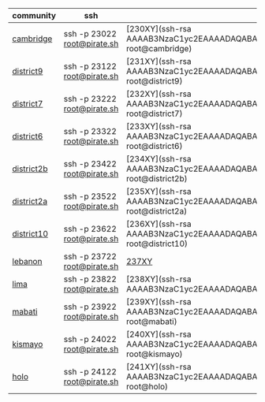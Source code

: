 community|ssh|key
---|---|---
[cambridge](http://pirate.ole.org:23084/apps/_design/bell/MyApp/index.html)|ssh -p 23022 root@pirate.sh|[230XY](ssh-rsa AAAAB3NzaC1yc2EAAAADAQABAAABAQDGu7TNqqo79FtY88596GDVQVca9ZsTPSMB5tMB1k1jJLRmJLZnKlF/sdsBM8pIbzNCEstpykJcJqWx6FykM5xR9+nIHm9qGbIVwvic87F5r7mkSWjCEbHCaBEXDodhdHZCAavXDaOKDj+Cd55cbVzhfXqwxRyPlc2Yc/V3cArcJDZLruMFNnYoFJOW7mLPoqn8/9ev1gXE7Moj9y4yLS+8ZKoQ2jJ/5HgmOQJiJw4m4NkU1pAfktoP1O1qOGUxlkoodoZhZ08udYexPaMMpMQDl1PYU2DCqpaBBcs9lWyY4JShAOsFF8v//EUp7kIqt4hSWFl10mImKsdb2WkRKooL root@cambridge)
[district9](http://pirate.ole.org:23184/apps/_design/bell/MyApp/index.html)|ssh -p 23122 root@pirate.sh|[231XY](ssh-rsa AAAAB3NzaC1yc2EAAAADAQABAAABAQCsLfcCswUjxBLFZnuTpfkeqVp1dH+fsliDBOtxByTY2/xflPy+Upy9XCUUyz7pWZl8PVMfO2m+4CocqT3RCBFe9rLpJ91KHu6fbq/scha8xXZehO8AHNoqHC2tNhELlq+YrHAqzlGBcrbeeoCJ8yByZgmdbh3G1NGRSGFX8UoCBrFGLnIegOvBLYphDlor+Gzf2PzUwuK2Q1voK3eY3C8gqfln4kZJIyKO9DZ5Hh+AZRtWUPLCZIm7VnCDrfw9VzBECP0G/67HXROrHWeLp8Z37gtJYT6VspNd+t0dMXWPsDAdOyefUzBOMzIqiSxeq9qUUbYNL8zm+6q9Qdx1a1gR root@district9)
[district7](http://pirate.ole.org:23284/apps/_design/bell/MyApp/index.html)|ssh -p 23222 root@pirate.sh|[232XY](ssh-rsa AAAAB3NzaC1yc2EAAAADAQABAAABAQC11DKh9SqJfzUVoPtmw2O/V+v7nJQR0WpZruSYmFjCOntnZFzE7FhF+LlGG29Vq2k6zuzL50u32YwX+z85jMoeAleCjEa5yhEeef5wZj7bFtexVG76Iktx3HLfmjSwnoQlSC25l4/jn4Z118/5Fb9+1sTPbbNjX70aFIW3KZNHED70ukUTVvvbdvqHVyEcohcAhKX6BnaPpwFPaEvRFY6z5+4SCxeC9F6SYvbAhXzdA7nQWyMfNseaj4ROHAEvgsCKH8V2ZvWOH2PCQ7/l0QUviNdB0jiwxPwNcZueKqovstcq4kSCqdBnsRpcZwnx5Itkp4lCb5O9z8LCkhEPireB root@district7)
[district6](http://pirate.ole.org:23384/apps/_design/bell/MyApp/index.html)|ssh -p 23322 root@pirate.sh|[233XY](ssh-rsa AAAAB3NzaC1yc2EAAAADAQABAAABAQC0gqBOp6HL6G1eX+MoAK+/+wZTJkEdmegN/+eet21EhiafV1igTdLwRCzqPJzeeDQDjP0jXmNdKscH7IEgcqmfAzmvR2Qr51R8EkpBgaAxB1PN7ZMNhOETb9srx2gr/B3ZqbjJ7/jQ0hvcxPNOYBCA+b/wdsKRCsLb3FgQmomq3MQfx+ppyXKRXGnOpjlH51i86Y5O36Uv9gnzrCpD4HuJp3oPiyTXCioOrC+uI7i8LhXEQ5SkjuoWeGzROweB6WTii6UQJOS+u/UrfxdYBm9SqCeD7F3Pfq3FQIeiaEplknwyUMxIJ5wB8EUPcTGDSScR2xb6NF8Cv9zBkZjVwxM9 root@district6)
[district2b](http://pirate.ole.org:23484/apps/_design/bell/MyApp/index.html)|ssh -p 23422 root@pirate.sh|[234XY](ssh-rsa AAAAB3NzaC1yc2EAAAADAQABAAABAQDQ090zhP/IjVWxCA3ojzKu8BBjA47fn69LmFONk4UR8kT1bBHI+3jS8wStx49Mj+OaeWCbkWjdCwbpj1pYR7TOQwORkmjoDBtasokCaypMrZS5uCPrreDWGQSLxdnxN4T9ZdHwFeWe/DtXzcXXVH1ePDH+6Qh+5OL1repbA4nGIxJ0HYB9LB8H6Eg5shHD9euyeGlG80y1ZOdNVZNkO8JFN+qJMqYwgHqegByl4KYMYTOmd3+XIwzY6OTwa+2AdoLqkcHdur8lbL3hhCHk1TcOiTgIL7MYzLGcFW3GNHqlaFzMkkKQHtNsiCs+2SzxfjfBa8C4OIcJFmqwkpI7tfDF root@district2b)
[district2a](http://pirate.ole.org:23584/apps/_design/bell/MyApp/index.html)|ssh -p 23522 root@pirate.sh|[235XY](ssh-rsa AAAAB3NzaC1yc2EAAAADAQABAAABAQCm0rybnF5yosNMpvV62W9t0ghEm6VvH18vqkwM4pYdt/RF036+GDpXX2WT9vnjCwEbCvktH2QYou9DI/sG/lyZmwgrqjh5qsn0TYnHChWksu7dpcHEVJ1reBPIcCFDTlhjRCXxhwSjqPm7m3e7SAGAcS7KuCfB+iM/xYs6tyDtJG+aZhR7Q6svhgENw4g8DdFhgS1rKJM5pKdQ9p7HgD/3Vbe7ZSL2fpZ7N36lEeE1Ijk1DOMisa6YEs7izrlkivN8mynmveAbH0TaWZjfqgZiDdewjQ9VdaWShIBViLlfBKBOaq/DGxvVaU6j03WdKHOM0vABMhND/d0F/clPdVxL root@district2a)
[district10](http://pirate.ole.org:23684/apps/_design/bell/MyApp/index.html)|ssh -p 23622 root@pirate.sh|[236XY](ssh-rsa AAAAB3NzaC1yc2EAAAADAQABAAABAQDMSKzvrcrL3k43WmuUH4ESbGmxVlokdXvFMokxwa3ixrEIBG2EDnXCNuPevG5FmVFchBudPtU9nKMDihKMU4SWsdgBYwYYI0fT9eSSDQ63tjPT9ewpVEOQSuK7b9xuFoC7rvmSFurS8x81TWoYIN6XQlDifj7aQ4SVcjwsU2OpgerDjByIZaQYQW0wg5jF2R2SYhh9+ns7YJ9P+2k8HV6hJDibTkFMNgs9yXQuwOUKpDSFDhXlGBkZHHDxEexkOwDMpvbYcFYw09aGMcI/M1g0TVk50K1Mhrf3v44OJrFdSQLRRCt2whg6XbQ6/MWPOyIegGfTVbnDD7axfxyUyk09 root@district10)
[lebanon](http://pirate.ole.org:23784/apps/_design/bell/MyApp/index.html)|ssh -p 23722 root@pirate.sh|[237XY](placeholder)
[lima](http://pirate.ole.org:23884/apps/_design/bell/MyApp/index.html)|ssh -p 23822 root@pirate.sh|[238XY](ssh-rsa AAAAB3NzaC1yc2EAAAADAQABAAABAQCvjxJV5hOjjNq2Xg8PURWrzG3sb8QDPBqo9K+xaLPkRK/jbB5NSRzm17Im6RNd/TGH8WK3aJb43qcUHPBafvAYyLA44BTTS7RPCbFcvQ+O+scojK+HZHyo3h5LtAHVcyo8GJ80JuCirPI6Z/1lJdmtui1PAp6iLbiXM1+N7a2fsM9hE5ta7OD8YhvKPImnPz3U9P6DJCil9nIfcu6j6ZqLu2QM7nuG+9knvVOWwB7ES/AH36ffpPx0t57A9hrJwXpVbV/KdTivjGYvaueeT+dwVg7Lu2wrdCm/npWrVupFxFP5PGlLVB1S92ifF6/yP/jS/Ap6CZybndltPzyfmJTf root@lima)
[mabati](http://pirate.ole.org:23984/apps/_design/bell/MyApp/index.html)|ssh -p 23922 root@pirate.sh|[239XY](ssh-rsa AAAAB3NzaC1yc2EAAAADAQABAAABAQDUfrvsJEJ4tZtHuB3pyJxWA8SJPKkjtYFnryNVAzpYcT3RXyWJ36yAaTT09r9l/AFtCkQLivXVmUtm2WpFJ49/1hkTnFn+LfrjR+1dzTbquhFA+nYNHAK4tPVMN9wk0YVNoLWFKMvv+BNjW3WyNBL8Xs0IYFxWkpMkPRZVWpb2R7Jcp8sm20FUz+7c2JhGpeAx/m1h9C6olALzfpj8CQJVNorke9sKGZyOqIPpEyukQfdlW4U0F38IKPszaedh/lqPTanTmECWMV/GrTJbr2KcXcYi3HE+Yw5WUe6AWKRGJsZ6Si1DkwS1BGS7ZrOOX76Tr1X5r7BV24H9EHgblqMn root@mabati)
[kismayo](http://pirate.ole.org:24084/apps/_design/bell/MyApp/index.html)|ssh -p 24022 root@pirate.sh|[240XY](ssh-rsa AAAAB3NzaC1yc2EAAAADAQABAAABAQCol4ZrUqKQVP55tGDQF2nnBJhcDFqZdQom55e9JEPzpUZfPdPj2HqbtNTJSokRRGcvwi7PKFYe11ZmvE/1VPmhusAs9FB/Mt0AKivTRxGTKA8wq+RR/o2Oem8Le1mKC83p2cQpxpoT9Gwqbl1VDeByMs0f1TkfhegeLSdYvXhxwEpcLhwHJBdUlvW7YcXWDjFN4NGEJDlwl9L9o9A02TaC4arbB+WTubiOo/qalgjs1MtP8PUghMwx/LFjpvzeqO2aciGWAZJk5GEZInGoq+UrOkAun5u9U46qa+upSUuqb9+D6E1il7IBdJC7pXO4azZhyIyuLRDhkX1gALX0bt3t root@kismayo)
[holo](http://pirate.ole.org:24184/apps/_design/bell/MyApp/index.html)|ssh -p 24122 root@pirate.sh|[241XY](ssh-rsa AAAAB3NzaC1yc2EAAAADAQABAAABAQDhfFtwtvPSO/1BFIdfM9vdyTAGTcxVD9C/ctUdGOgulcrW1e45b78xJEKRj+a4+P94JQdpFl19vMhO2Uiy1JIlP8HjeWWG1seNYq8bk4vLIwYpqjubcH9Gz3+WmNgPCtXGI7Tkr6NickgTwAbrlDABSNMHeLmfCGOZ0CGkvf7xONjNGWGWbkLkMdV9yq1/t4bF/ok1nrJL3S2PQhHlxxUKUuDGTsEo1wfMYZJaFxvp8sQo/Ta2KJ41xE047aft+UNo0Kj9AhmSqT48ToNI2l8UW11XtPctz3meXvoTAGDKS1R2Bnmt3qyJzLBNwrUe4hmJ6QsLWI3cooVgpz3Kgu0p root@holo)

